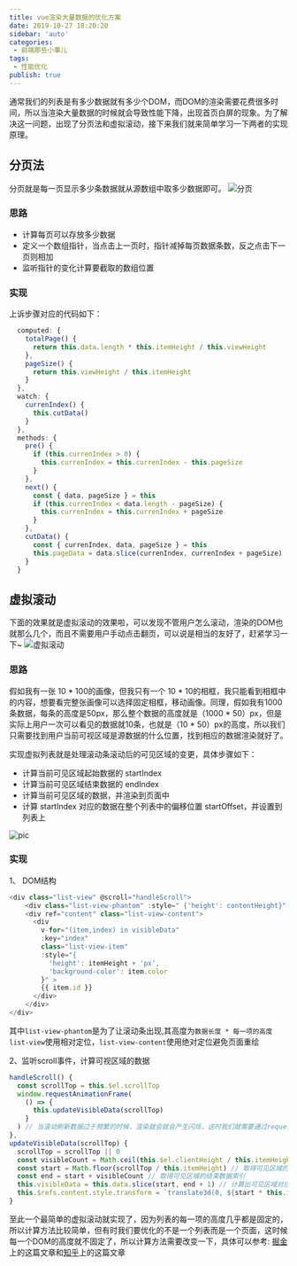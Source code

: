 ```yaml
--- 
title: vue渲染大量数据的优化方案
date: 2019-10-27 18:20:20
sidebar: 'auto'
categories: 
 - 前端那些小事儿
tags: 
 - 性能优化
publish: true
---
```

通常我们的列表是有多少数据就有多少个DOM，而DOM的渲染需要花费很多时间，所以当渲染大量数据的时候就会导致性能下降，出现首页白屏的现象。为了解决这一问题，出现了分页法和虚拟滚动，接下来我们就来简单学习一下两者的实现原理。

## 分页法

分页就是每一页显示多少条数据就从源数组中取多少数据即可。
![分页](https://tva1.sinaimg.cn/large/006y8mN6ly1g8du4enu5xg31c00hy4qt.gif)

### 思路

- 计算每页可以存放多少数据
- 定义一个数组指针，当点击上一页时，指针减掉每页数据条数，反之点击下一页则相加
- 监听指针的变化计算要截取的数组位置

### 实现

上诉步骤对应的代码如下：

```js
  computed: {
    totalPage() {
      return this.data.length * this.itemHeight / this.viewHeight
    },
    pageSize() {
      return this.viewHeight / this.itemHeight
    }
  },
  watch: {
    currenIndex() {
      this.cutData()
    }
  },
  methods: {
    pre() {
      if (this.currenIndex > 0) {
        this.currenIndex = this.currenIndex - this.pageSize
      }
    },
    next() {
      const { data, pageSize } = this
      if (this.currenIndex < data.length - pageSize) {
        this.currenIndex = this.currenIndex + pageSize
      }
    },
    cutData() {
      const { currenIndex, data, pageSize } = this
      this.pageData = data.slice(currenIndex, currenIndex + pageSize)
    }
  }
```

## 虚拟滚动

下面的效果就是虚拟滚动的效果啦，可以发现不管用户怎么滚动，渲染的DOM也就那么几个，而且不需要用户手动点击翻页，可以说是相当的友好了，赶紧学习一下~
![虚拟滚动](https://tva1.sinaimg.cn/large/006y8mN6ly1g8doh62a2lg31t40rkkk2.gif)

### 思路

假如我有一张 10 * 100的画像，但我只有一个 10 * 10的相框，我只能看到相框中的内容，想要看完整张画像可以选择固定相框，移动画像。同理，假如我有1000条数据，每条的高度是50px，那么整个数据的高度就是（1000 * 50）px，但是实际上用户一次可以看见的数据就10条，也就是（10 * 50）px的高度，所以我们只需要找到用户当前可视区域是源数据的什么位置，找到相应的数据渲染就好了。

实现虚拟列表就是处理滚动条滚动后的可见区域的变更，具体步骤如下：

- 计算当前可见区域起始数据的 startIndex
- 计算当前可见区域结束数据的 endIndex
- 计算当前可见区域的数据，并渲染到页面中
- 计算 startIndex 对应的数据在整个列表中的偏移位置 startOffset，并设置到列表上

![pic](https://tva1.sinaimg.cn/large/006y8mN6ly1g8dpnfs3dxj30qc0hpmzz.jpg)

### 实现

1、 DOM结构

```js
<div class="list-view" @scroll="handleScroll">
    <div class="list-view-phantom" :style=" {'height': contentHeight}" />
    <div ref="content" class="list-view-content">
      <div
        v-for="(item,index) in visibleData"
        :key="index"
        class="list-view-item"
        :style="{
          'height': itemHeight + 'px',
          'background-color': item.color
        }" >
        {{ item.id }}
      </div>
    </div>
</div>
```

其中`list-view-phantom`是为了让滚动条出现,其高度为`数据长度 * 每一项的高度`
`list-view`使用相对定位，`list-view-content`使用绝对定位避免页面重绘

2、监听scroll事件，计算可视区域的数据

```js
handleScroll() {
  const scrollTop = this.$el.scrollTop
  window.requestAnimationFrame(
    () => {
      this.updateVisibleData(scrollTop)
    }
  ) // 当滚动刷新数据过于频繁的时候，渲染就会就会产生闪烁，这时我们就需要通过requestAnimationFrame来调用更新列表的方法来实现对更新列表速率的控制，从而生成平滑的滚动动画。
},
updateVisibleData(scrollTop) {
  scrollTop = scrollTop || 0
  const visibleCount = Math.ceil(this.$el.clientHeight / this.itemHeight) // 取得可见区域的可见列表量
  const start = Math.floor(scrollTop / this.itemHeight) // 取得可见区域的起始数据索引
  const end = start + visibleCount // 取得可见区域的结束数据索引
  this.visibleData = this.data.slice(start, end + 1) // 计算出可见区域对应的数据，end+1是多渲染一条数据让页面更流畅
  this.$refs.content.style.transform = `translate3d(0, ${start * this.itemHeight}px, 0)` // 把可域的 top 设置为起始元素在整个列表中的位置（使用 transform 是为了更好的性能）
}
```

至此一个最简单的虚拟滚动就实现了，因为列表的每一项的高度几乎都是固定的，所以计算方法比较简单，但有时我们要优化的不是一个列表而是一个页面，这时候每一个DOM的高度就不固定了，所以计算方法需要改变一下，具体可以参考:
[掘金](https://juejin.im/post/5ae05bd66fb9a07aa631724b)上的这篇文章和[知乎](https://zhuanlan.zhihu.com/p/34585166)上的这篇文章
